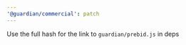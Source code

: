 ```yaml
---
'@guardian/commercial': patch
---
```


Use the full hash for the link to `guardian/prebid.js` in deps
